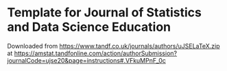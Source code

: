 # Template for Journal of Statistics and Data Science Education

Downloaded from https://www.tandf.co.uk/journals/authors/uJSELaTeX.zip
at https://amstat.tandfonline.com/action/authorSubmission?journalCode=ujse20&page=instructions#.VFkuMPnF_0c
